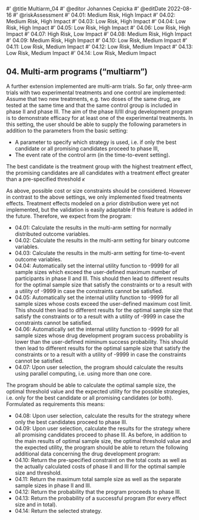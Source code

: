#' @title Multiarm_04
#' @editor Johannes Cepicka
#' @editDate 2022-08-16
#' @riskAssessment
#' 04.01: Medium Risk, High Impact
#' 04.02: Medium Risk, High Impact
#' 04.03: Low Risk, High Impact
#' 04.04: Low Risk, High Impact
#' 04.05: Low Risk, High Impact
#' 04.06: Low Risk, High Impact
#' 04.07: High Risk, Low Impact
#' 04.08: Medium Risk, High Impact
#' 04.09: Medium Risk, High Impact
#' 04.10: Low Risk, Medium Impact
#' 04.11: Low Risk, Medium Impact
#' 04.12: Low Risk, Medium Impact
#' 04.13: Low Risk, Medium Impact
#' 04.14: Low Risk, Medium Impact

## 04. Multi-arm programs (“multiarm”)
A further extension implemented are multi-arm trials. So far, only three-arm trials with two experimental treatments and one control are implemented: Assume that two new treatments, e.g. two doses of the same drug, are tested at the same time and that the same control group is included in phase II and phase III. The aim of the phase II/III drug development program is to demonstrate efficacy for at least one of the experimental treatments. In this setting, the user should be able to supply the following parameters in addition to the parameters from the basic setting:

  *	A parameter to specify which strategy is used, i.e. if only the best candidate or all promising candidates proceed to phase III,
  *	The event rate of the control arm (in the time-to-event setting).

The best candidate is the treatment group with the highest treatment effect, the promising candidates are all candidates with a treatment effect greater than a pre-specified threshold $\kappa$

As above, possible cost or size constraints should be considered. However in contrast to the above settings, we only implemented fixed treatments effects. Treatment effects modeled on a prior distribution were yet not implemented, but the validation is easily adaptable if this feature is added in the future. Therefore, we expect from the program:

  *	04.01: Calculate the results in the multi-arm setting for normally distributed outcome variables.
  *	04.02: Calculate the results in the multi-arm setting for binary outcome variables.
  *	04.03: Calculate the results in the multi-arm setting for time-to-event outcome variables.
  *	04.04: Automatically set the internal utility function to -9999 for all sample sizes which exceed the user-defined maximum number of participants in phase II and III. This should then lead to different results for the optimal sample size that satisfy the constraints or to a result with a utility of -9999 in case the constraints cannot be satisfied.
  *	04.05: Automatically set the internal utility function to -9999 for all sample sizes whose costs exceed the user-defined maximum cost limit. This should then lead to different results for the optimal sample size that satisfy the constraints or to a result with a utility of -9999 in case the constraints cannot be satisfied.
  *	04.06: Automatically set the internal utility function to -9999 for all sample sizes whose drug development program success probability is lower than the user-defined miminum success probability. This should then lead to different results for the optimal sample size that satisfy the constraints or to a result with a utility of -9999 in case the constraints cannot be satisfied.
  *	04.07: Upon user selection, the program should calculate the results using parallel computing, i.e. using more than one core.

The program should be able to calculate the optimal sample size, the optimal threshold value and the expected utility for the possible strategies, i.e. only for the best candidate or all promising candidates (or both). Formulated as requirements this means:

  *	04.08: Upon user selection, calculate the results for the strategy where only the best candidates proceed to phase III.
  *	04.09: Upon user selection, calculate the results for the strategy where all promising candidates proceed to phase III.
As before, in addition to the main results of optimal sample size, the optimal threshold value and the expected utility, the program should be able to return the following additional data concerning the drug development program:
  *	04.10: Return the pre-specified constraint on the total costs as well as the actually calculated costs of phase II and III for the optimal sample size and threshold.
  *	04.11: Return the maximum total sample size as well as the separate sample sizes in phase II and III.
  *	04.12: Return the probability that the program proceeds to phase III.
  *	04.13: Return the probability of a successful program (for every effect size and in total).
  *	04.14: Return the selected strategy.
